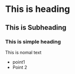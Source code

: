 
# This is heading
## This is Subheading
### This is simple heading

This is nomal text

* point1
* Point 2

